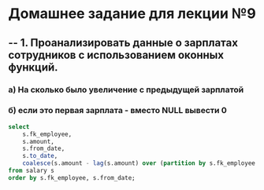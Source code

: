 
# Домашнее задание для лекции №9

## -- 1. Проанализировать данные о зарплатах сотрудников с использованием оконных функций.
### а) На сколько было увеличение с предыдущей зарплатой
### б) если это первая зарплата - вместо NULL вывести 0

```sql
select 
    s.fk_employee,
    s.amount,
    s.from_date,
    s.to_date,
    coalesce(s.amount - lag(s.amount) over (partition by s.fk_employee order by s.from_date), 0) as increase
from salary s
order by s.fk_employee, s.from_date;
```